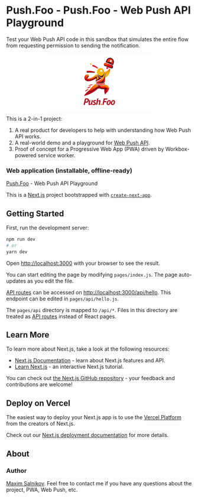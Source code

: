# Push.Foo - Push.Foo - Web Push API Playground

Test your Web Push API code in this sandbox that simulates the entire flow from requesting permission to sending the notification.

<p align="center">
    <img src="public/images/social.png" width="300">
</p>

This is a 2-in-1 project:

1. A real product for developers to help with understanding how Web Push API works.
2. A real-world demo and a playground for [Web Push API](https://www.w3.org/TR/push-api/).
3. Proof of concept for a Progressive Web App (PWA) driven by Workbox-powered service worker.

### Web application (installable, offline-ready)

[Push.Foo](https://push.foo) - Web Push API Playground

This is a [Next.js](https://nextjs.org/) project bootstrapped with [`create-next-app`](https://github.com/vercel/next.js/tree/canary/packages/create-next-app).

## Getting Started

First, run the development server:

```bash
npm run dev
# or
yarn dev
```

Open [http://localhost:3000](http://localhost:3000) with your browser to see the result.

You can start editing the page by modifying `pages/index.js`. The page auto-updates as you edit the file.

[API routes](https://nextjs.org/docs/api-routes/introduction) can be accessed on [http://localhost:3000/api/hello](http://localhost:3000/api/hello). This endpoint can be edited in `pages/api/hello.js`.

The `pages/api` directory is mapped to `/api/*`. Files in this directory are treated as [API routes](https://nextjs.org/docs/api-routes/introduction) instead of React pages.

## Learn More

To learn more about Next.js, take a look at the following resources:

- [Next.js Documentation](https://nextjs.org/docs) - learn about Next.js features and API.
- [Learn Next.js](https://nextjs.org/learn) - an interactive Next.js tutorial.

You can check out [the Next.js GitHub repository](https://github.com/vercel/next.js/) - your feedback and contributions are welcome!

## Deploy on Vercel

The easiest way to deploy your Next.js app is to use the [Vercel Platform](https://vercel.com/new?utm_medium=default-template&filter=next.js&utm_source=create-next-app&utm_campaign=create-next-app-readme) from the creators of Next.js.

Check out our [Next.js deployment documentation](https://nextjs.org/docs/deployment) for more details.

## About

### Author

[Maxim Salnikov](https://twitter.com/webmaxru). Feel free to contact me if you have any questions about the project, PWA, Web Push, etc.